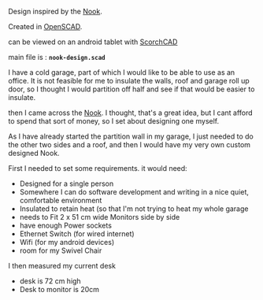 Design inspired by the <a href="http://nook.do/">Nook</a>.

Created in <a href="http://www.openscad.org/">OpenSCAD</a>.

can be viewed on an android tablet with <a href="https://play.google.com/store/apps/details?id=com.scorchworks.scorchcad&hl=en_GB">ScorchCAD</a>

main file is : **`nook-design.scad`**

I have a cold garage, part of which I would like to be able to use as an office. It is not feasible for me to insulate the walls, roof and garage roll up door, so I thought I would partition off half and see if that would be easier to insulate.

then I came across the <a href="http://nook.do/">Nook</a>. I thought, that's a great idea, but I cant afford to spend that sort of money, so I set about designing one myself.

As I have already started the partition wall in my garage, I just needed to do the other two sides and a roof, and then I would have my very own custom designed Nook.

First I needed to set some requirements. it would need:
  * Designed for a single person
  * Somewhere I can do software development and writing in a nice quiet, comfortable environment
  * Insulated to retain heat (so that I'm not trying to heat my whole garage
  * needs to Fit 2 x 51 cm wide Monitors side by side
  * have enough Power sockets
  * Ethernet Switch (for wired internet)
  * Wifi (for my android devices)
  * room for my Swivel Chair

I then measured my current desk
  * desk is 72 cm high
  * Desk to monitor is 20cm



